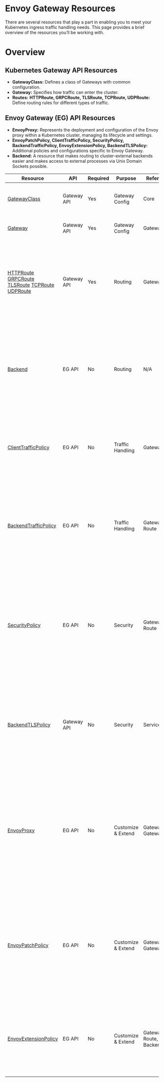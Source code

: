 # Envoy Gateway Resources

There are several resources that play a part in enabling you to meet your Kubernetes ingress traffic handling needs. This page provides a brief overview of the resources you’ll be working with.

# Overview

## Kubernetes Gateway API Resources
- **GatewayClass:** Defines a class of Gateways with common configuration.
- **Gateway:** Specifies how traffic can enter the cluster.
- **Routes:** **HTTPRoute, GRPCRoute, TLSRoute, TCPRoute, UDPRoute:** Define routing rules for different types of traffic.
## Envoy Gateway (EG) API Resources
- **EnvoyProxy:** Represents the deployment and configuration of the Envoy proxy within a Kubernetes cluster, managing its lifecycle and settings.
- **EnvoyPatchPolicy, ClientTrafficPolicy, SecurityPolicy, BackendTrafficPolicy, EnvoyExtensionPolicy, BackendTLSPolicy:** Additional policies and configurations specific to Envoy Gateway.
- **Backend:** A resource that makes routing to cluster-external backends easier and makes access to external processes via Unix Domain Sockets possible.

| Resource                                                                | API         | Required | Purpose            | References             | Description                                                                                                                                                                                                 |
| ----------------------------------------------------------------------- | ----------- | -------- | ------------------ | ---------------------- | ----------------------------------------------------------------------------------------------------------------------------------------------------------------------------------------------------------- |
| [GatewayClass][1]                                                       | Gateway API | Yes      | Gateway Config     | Core                   | Defines a class of Gateways with common configuration.                                                                                                                                                      |
| [Gateway][2]                                                            | Gateway API | Yes      | Gateway Config     | GatewayClass           | Specifies how traffic can enter the cluster.                                                                                                                                                                |
| [HTTPRoute][3] [GRPCRoute][4] [TLSRoute][5] [TCPRoute][6] [UDPRoute][7] | Gateway API | Yes      | Routing            | Gateway                | Define routing rules for different types of traffic. **Note:**_For simplicity these resources are referenced collectively as Route in the References column_                                                |
| [Backend][8]                                                            | EG API      | No       | Routing            | N/A                    | Used for routing to cluster-external backends using FQDN or IP. Can also be used when you want to extend Envoy with external processes accessed via Unix Domain Sockets.                                    |
| [ClientTrafficPolicy][9]                                                | EG API      | No       | Traffic Handling   | Gateway                | Specifies policies for handling client traffic, including rate limiting, retries, and other client-specific configurations.                                                                                 |
| [BackendTrafficPolicy][10]                                              | EG API      | No       | Traffic Handling   | Gateway Route          | Specifies policies for traffic directed towards backend services, including load balancing, health checks, and failover strategies. **Note:**_Most specific configuration wins_                             |
| [SecurityPolicy][11]                                                    | EG API      | No       | Security           | Gateway Route          | Defines security-related policies such as authentication, authorization, and encryption settings for traffic handled by Envoy Gateway. **Note:**_Most specific configuration wins_                          |
| [BackendTLSPolicy][12]                                                  | Gateway API | No       | Security           | Service                | Defines TLS settings for backend connections, including certificate management, TLS version settings, and other security configurations. This policy is applied to Kubernetes Services.                     |
| [EnvoyProxy][13]                                                        | EG API      | No       | Customize & Extend | GatewayClass Gateway   | The EnvoyProxy resource represents the deployment and configuration of the Envoy proxy itself within a Kubernetes cluster, managing its lifecycle and settings. **Note:**_Most specific configuration wins_ |
| [EnvoyPatchPolicy][14]                                                  | EG API      | No       | Customize & Extend | GatewayClass Gateway   | This policy defines custom patches to be applied to Envoy Gateway resources, allowing users to tailor the configuration to their specific needs. **Note:**_Most specific configuration wins_                |
| [EnvoyExtensionPolicy][15]                                              | EG API      | No       | Customize & Extend | Gateway Route, Backend | Allows for the configuration of Envoy proxy extensions, enabling custom behavior and functionality. **Note:**_Most specific configuration wins_                                                             |



[1]:	https://gateway-api.sigs.k8s.io/api-types/gatewayclass/
[2]:	https://gateway-api.sigs.k8s.io/api-types/gateway/
[3]:	https://gateway-api.sigs.k8s.io/api-types/httproute/
[4]:	https://gateway-api.sigs.k8s.io/api-types/grpcroute/
[5]:	https://gateway-api.sigs.k8s.io/reference/spec/#gateway.networking.k8s.io/v1alpha2.TLSRoute
[6]:	https://gateway-api.sigs.k8s.io/reference/spec/#gateway.networking.k8s.io/v1alpha2.TCPRoute
[7]:	https://gateway-api.sigs.k8s.io/reference/spec/#gateway.networking.k8s.io/v1alpha2.UDPRoute
[8]:	../tasks/traffic/backend
[9]:	../api/extension_types#clienttrafficpolicy
[10]:	../api/extension_types#backendtrafficpolicy
[11]:	../api/extension_types#securitypolicy
[12]:	https://gateway-api.sigs.k8s.io/api-types/backendtlspolicy/
[13]:	../api/extension_types#envoyproxy
[14]:	../api/extension_types#envoypatchpolicy
[15]:	../api/extension_types#envoyextensionpolicy